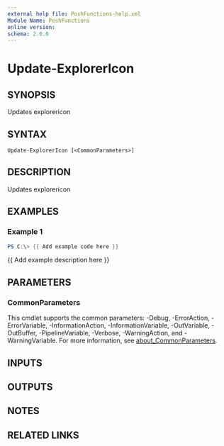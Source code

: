 ```yaml
---
external help file: PoshFunctions-help.xml
Module Name: PoshFunctions
online version:
schema: 2.0.0
---
```


# Update-ExplorerIcon

## SYNOPSIS
Updates explorericon

## SYNTAX

```
Update-ExplorerIcon [<CommonParameters>]
```

## DESCRIPTION
Updates explorericon

## EXAMPLES

### Example 1
```powershell
PS C:\> {{ Add example code here }}
```

{{ Add example description here }}

## PARAMETERS

### CommonParameters
This cmdlet supports the common parameters: -Debug, -ErrorAction, -ErrorVariable, -InformationAction, -InformationVariable, -OutVariable, -OutBuffer, -PipelineVariable, -Verbose, -WarningAction, and -WarningVariable. For more information, see [about_CommonParameters](http://go.microsoft.com/fwlink/?LinkID=113216).

## INPUTS

## OUTPUTS

## NOTES

## RELATED LINKS
